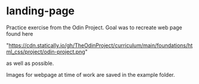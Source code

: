 # landing-page

Practice exercise from the Odin Project. Goal was to recreate web page found here 

"https://cdn.statically.io/gh/TheOdinProject/curriculum/main/foundations/html_css/project/odin-project.png"

as well as possible. 

Images for webpage at time of work are saved in the example folder.